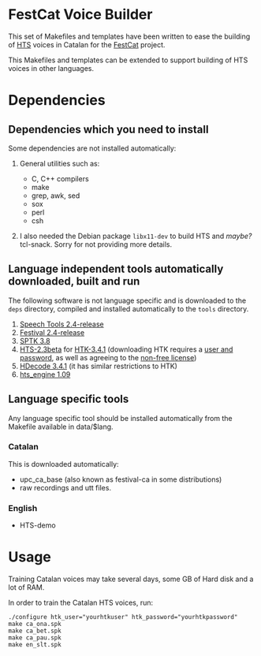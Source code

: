# FestCat Voice Builder

This set of Makefiles and templates have been written to ease the building 
of [HTS](http://hts.sp.nitech.ac.jp/) voices in Catalan for the [FestCat](http://www.talp.cat/festcat) project.

This Makefiles and templates can be extended to support building of HTS voices 
in other languages.

# Dependencies


## Dependencies which you need to install

Some dependencies are not installed automatically:

1. General utilities such as:
   - C, C++ compilers
   - make
   - grep, awk, sed
   - sox
   - perl
   - csh

2. I also needed the Debian package `libx11-dev` to build HTS and *maybe?* tcl-snack. Sorry for not providing more details.

## Language independent tools automatically downloaded, built and run

The following software is not language specific and is downloaded to the `deps` directory, 
compiled and installed automatically to the `tools` directory.

1. [Speech Tools 2.4-release](http://tts.speech.cs.cmu.edu/awb/20131016/)
2. [Festival 2.4-release](http://tts.speech.cs.cmu.edu/awb/20131016/)
3. [SPTK 3.8](http://sourceforge.net/projects/sp-tk)
4. [HTS-2.3beta](http://hts.sp.nitech.ac.jp/) for [HTK-3.4.1](http://htk.eng.cam.ac.uk/) (downloading HTK requires a [user and password](http://htk.eng.cam.ac.uk/register.shtml), as well as agreeing to the [non-free license](http://htk.eng.cam.ac.uk/docs/license.shtml))
5. [HDecode 3.4.1](http://htk.eng.cam.ac.uk/) (it has similar restrictions to HTK)
6. [hts_engine 1.09](http://sourceforge.net/projects/hts-engine)


## Language specific tools

Any language specific tool should be installed automatically from the Makefile available in
data/$lang.

### Catalan

This is downloaded automatically:

 - upc_ca_base (also known as festival-ca in some distributions)
 - raw recordings and utt files.

### English

 - HTS-demo

# Usage

Training Catalan voices may take several days, some GB of Hard disk and a lot of RAM.

In order to train the Catalan HTS voices, run:

    ./configure htk_user="yourhtkuser" htk_password="yourhtkpassword"
    make ca_ona.spk
    make ca_bet.spk
    make ca_pau.spk
    make en_slt.spk

